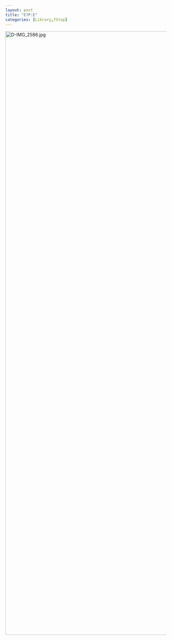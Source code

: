```yaml
---
layout: post
title: "E7P:E"
categories: [Library,fStop]
---
```

<img alt="D-IMG_2586.jpg" src="http://www.botzilla.com/blog/pix2007/D-IMG_2586.jpg" width="807" height="1885" border="0" />



